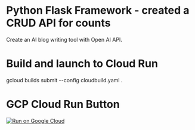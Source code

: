 # Python Flask Framework - created a CRUD API for counts
Create an AI blog writing tool with Open AI API. 

# Build and launch to Cloud Run

gcloud builds submit --config cloudbuild.yaml .

# GCP Cloud Run Button

[![Run on Google Cloud](https://storage.googleapis.com/cloudrun/button.svg)](https://console.cloud.google.com/cloudshell/editor?shellonly=true&cloudshell_image=gcr.io/cloudrun/button&cloudshell_git_repo=YOUR_HTTP_GIT_URL)



